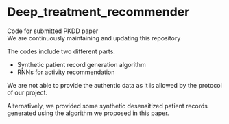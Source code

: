 # Deep_treatment_recommender
Code for submitted PKDD paper  
We are continuously maintaining and updating this repository  

The codes include two different parts:
+ Synthetic patient record generation algorithm
+ RNNs for activity recommendation

We are not able to provide the authentic data as it is allowed by the protocol of our project.

Alternatively, we provided some synthetic desensitized patient records generated using the algorithm we proposed in this paper.  
